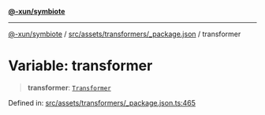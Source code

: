 [**@-xun/symbiote**](../../../../../README.md)

***

[@-xun/symbiote](../../../../../README.md) / [src/assets/transformers/\_package.json](../README.md) / transformer

# Variable: transformer

> **transformer**: [`Transformer`](../../../type-aliases/Transformer.md)

Defined in: [src/assets/transformers/\_package.json.ts:465](https://github.com/Xunnamius/symbiote/blob/d690f89078e542b7ce30292e44cc1a492eab16bd/src/assets/transformers/_package.json.ts#L465)
